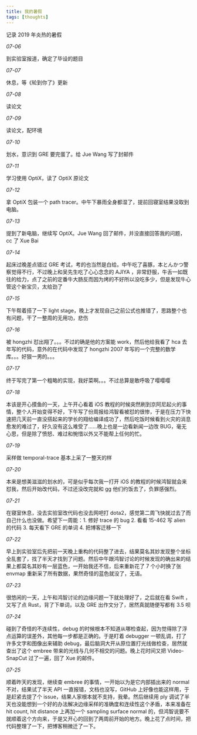 ```yaml
---
title: 我的暑假
tags: [thoughts]
---
```


记录 2019 年炎热的暑假
<!--more-->

*07-06*

到实验室报道，确定了毕设的题目

*07-07*

休息，等《轮到你了》更新

*07-08*

读论文

*07-09*

读论文，配环境

*07-10*

划水，意识到 GRE 要完蛋了。给 Jue Wang 写了封邮件

*07-11*

学习使用 OptiX，读了 OptiX 原论文

*07-12*

拿 OptiX 包装一个 path tracer。中午下暴雨全身都湿了，提前回寝室结果没取到电脑。

*07-13*

提到了新电脑，继续写 OptiX。Jue Wang 回了邮件，并没直接回答我的问题，cc 了 Xue Bai

*07-14*

起床过晚差点错过 GRE 考试，考的也当然是白给。中午吃了喜豚，本とんかつ警察觉得不行，不过晚上和吴先生吃了心心念念的 AJIYA ，非常舒服，牛舌一如既往的给力，点了之前的定番牛大肠反而因为烤的不好所以没吃多少，但是发现牛心管这个新宝贝，太给劲了

*07-15*

下午帮着搭了一下 light stage，晚上才发现自己之前公式也推错了，思路整个也有问题，干了一整周的无用功，悲伤

*07-16*

被 hongzhi 怼出翔了。。。不过的确是他的方案能 work，然后他给我看了 hca 去年写的代码，意外的在代码中发现了 hongzhi 2007 年写的一个完整的数学库。。。好狠一男的。。。

*07-17*

终于写完了第一个粗略的实现，我好菜啊。。。不过总算是敢呼吸了嘤嘤嘤

*07-18*

本该是开心摸鱼的一天，上午开心看着 iOS 教程的时候突然刷到京阿尼起火的事情，整个人开始变得不好，下午写了份周报给鸿智看被怼的很惨，于是在压力下快速把几天前一直没搭起来的学长的翔给编译成功了，然后吃饭时候看到火灾的消息愈发的难过了，好久没有这么难受了......晚上也是一边看新闻一边改 BUG，毫无心思，但是除了愤怒、难过和惋惜以外又不能帮上任何的忙。

*07-19*

采样做 temporal-trace 基本上采了一整天的样

*07-20*

本来是想美滋滋的划水的，可是似乎每次我一打开 iOS 的教程的时候鸿智就会来怼我，然后开始改代码，不过还没改完就和 gg 他们约饭去了，负罪感强烈。

*07-21*

在寝室休息，没去实验室改代码也没去网吧打 dota2，感觉第二周飞快就过去了而自己什么也没做。希望下一周能：1. 修好 trace 的 bug 2. 看看 15-462 写 alien 的代码 3. 每天看下 GRE 的单词 4. 把博客迁移一下

*07-22*

早上到实验室后先把前一天晚上重构的代码整了进去，结果莫名其妙发现整个坐标全乱套了，找了半天才找到了问题。然后中午跟鸿智讨论的时候发现的确出来的结果上都莫名其妙有一层蓝色，一开始我还不信，后来重新花了 7 个小时换了张 envmap 重新采了所有数据，果然奇怪的蓝色就没了，无语。

*07-23*

很悠闲的一天，上午和鸿智讨论的边缘问题一下就处理好了，之后就在看 Swift ，又写了点 Rust，背了下单词，以及 GRE 出作文分了，居然真就随便写都有 3.5 呗

*07-24*

碰到了奇怪的不连续性，debug 的时候根本不知道从哪检查起，因为觉得除了浮点运算的误差外，其他每一步都是正确的。于是盯着 debugger 一顿乱调，打了许多文字和图像出来辅助 debug，最后脑洞大开从原位置打光线做检查，居然就查出了这个 embree 带来的光线与几何不相交的问题。晚上花时间又把 Video-SnapCut 过了一遍，回了 Xue 的邮件。

*07-25*

顺着昨天的发现，继续查 embree 的事情，一开始以为是它内部插出来的 normal 不对，结果试了半天 API 一直报错，文档也没写，GitHub 上好像也能这样用，于是赶紧去提了个 issue，结果人家根本就不支持，我晕。然后继续用 ply 调试了半天也没能想到一个好的办法解决边缘采样的准确度和连续性这个矛盾，本来准备在 hit count, hit distance 上再加一个 sampling surface normal 的，但鸿智说要不就顺着这个方向来，于是又开心的回到了两周前开始的地方。晚上花了点时间，把代码整理了一下，把博客稍微迁了一下。